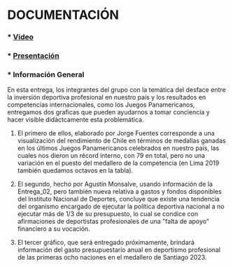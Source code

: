 # DOCUMENTACIÓN

### * [Video](https://youtu.be/RPSLdpjST04)

### * [Presentación](https://acrobat.adobe.com/id/urn:aaid:sc:US:9eeba267-2ec4-4575-8589-5f4e0f86eace)

### * Información General

En esta entrega, los integrantes del grupo con la temática del desface entre la inversión deportiva profesional en nuestro país y los resultados en competencias internacionales, como los Juegos Panamericanos, entregamos dos graficas que pueden ayudarnos a tomar conciencia y hacer visible didáctcamente esta problemática.

1) El primero de ellos, elaborado por Jorge Fuentes corresponde a una visualización del rendimiento de Chile en términos de medallas ganadas en los últimos Juegos Panamericanos celebrados en nuestro país, las cuales nos dieron un récord interno, con 79 en total, pero no una variación en el puesto del medallero de la competencia (en Lima 2019 también quedamos octavos en la tabla).

2) El segundo, hecho por Agustín Monsalve, usando información de la Entrega_02, pero también nueva relativa a gastos y fondos disponibles del Instituto Nacional de Deportes, concluye que existe una tendencia del organismo encargado de ejecutar la política deportiva nacional a no ejecutar más de 1/3 de su presupuesto, lo cual se condice con afirmaciones de deportistas profesionales de una "falta de apoyo" financiero a su vocación.

3) El tercer gráfico, que será entregado próximamente, brindará información del gasto presupuestario anual en deportismo profesional de las primeras ocho naciones en el medallero de Santiago 2023.